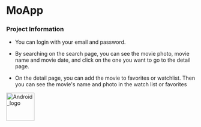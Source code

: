# MoApp


### Project Information

* You can login with your email and password.

* By searching on the search page, you can see the movie photo, movie name and movie date, and click on the one you want to go to the detail page.

* On the detail page, you can add the movie to favorites or watchlist. Then you can see the movie's name and photo in the watch list or favorites


<img src="https://user-images.githubusercontent.com/43945614/180618229-518a3459-b5fe-4b59-aba9-1385169c9934.png" alt="Android_logo" width="75" height="75">

